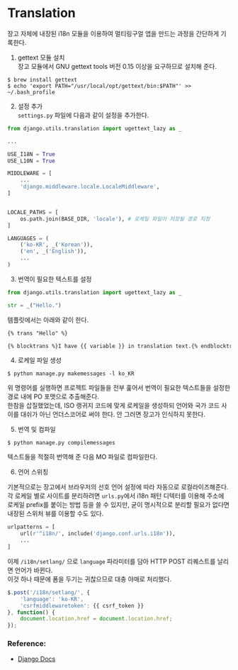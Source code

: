 # Translation

장고 자체에 내장된 i18n 모듈을 이용하여 멀티링구얼 앱을 만드는 과정을 간단하게 기록한다.

1. gettext 모듈 설치  
장고 모듈에서 GNU gettext tools 버전 0.15 이상을 요구하므로 설치해 준다.  
```
$ brew install gettext
$ echo 'export PATH="/usr/local/opt/gettext/bin:$PATH"' >> ~/.bash_profile
```

2. 설정 추가  
`settings.py` 파일에 다음과 같이 설정을 추가한다.  
```python
from django.utils.translation import ugettext_lazy as _

...

USE_I18N = True
USE_L10N = True

MIDDLEWARE = [
    ...
    'django.middleware.locale.LocaleMiddleware',
]


LOCALE_PATHS = [
    os.path.join(BASE_DIR, 'locale'), # 로케일 파일이 저장될 경로 지정
]

LANGUAGES = (
    ('ko-KR', _('Korean')),
    ('en', _('English')),
    ...
)
```

3. 번역이 필요한 텍스트를 설정  
```python
from django.utils.translation import ugettext_lazy as _

str = _("Hello.")
```

템플릿에서는 아래와 같이 한다.
```html
{% trans "Hello" %}

{% blocktrans %}I have {{ variable }} in translation text.{% endblocktrans %}
```

4. 로케일 파일 생성  
```
$ python manage.py makemessages -l ko_KR
```

위 명령어를 실행하면 프로젝트 파일들을 전부 훑어서 번역이 필요한 텍스트들을 설정한 경로 내에 PO 포맷으로 추출해준다.  
한참을 삽질했었는데, ISO 랭귀지 코드에 맞게 로케일을 생성하되 언어와 국가 코드 사이를 대쉬가 아닌 언더스코어로 써야 한다. 안 그러면 장고가 인식하지 못한다.  

5. 번역 및 컴파일  
```
$ python manage.py compilemessages
```

텍스트들을 적절히 번역해 준 다음 MO 파일로 컴파일한다.

6. 언어 스위칭

기본적으로는 장고에서 브라우저의 선호 언어 설정에 따라 자동으로 로컬라이즈해준다.  
각 로케일 별로 사이트를 분리하려면 `urls.py`에서 i18n 패턴 디텍터를 이용해 주소에 로케일 prefix를 붙이는 방법 등을 쓸 수 있지만, 굳이 명시적으로 분리할 필요가 없다면 내장된 스위처 뷰를 이용할 수도 있다.

```python
urlpatterns = [
    url(r'^i18n/', include('django.conf.urls.i18n')),
    ...
]
```

이제 `/i18n/setlang/` 으로 `language` 파라미터를 담아 HTTP POST 리퀘스트를 날리면 언어가 바뀐다.  
이것 하나 때문에 폼을 두기는 귀찮으므로 대충 야매로 처리했다.

```javascript
$.post('/i18n/setlang/', {
    'language': 'ko-KR',
    'csrfmiddlewaretoken': {{ csrf_token }}
}, function() {
    document.location.href = document.location.href;
});
```



### Reference:

 * [Django Docs]

[Django Docs]:https://docs.djangoproject.com/en/2.0/topics/i18n/translation/
